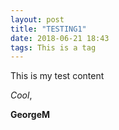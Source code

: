```yaml
---
layout: post
title: "TESTING1"
date: 2018-06-21 18:43
tags: This is a tag
---
```


This is my test content


_Cool_,

 **GeorgeM**
